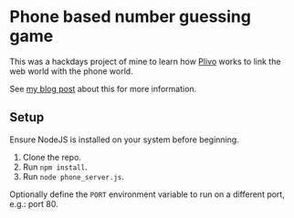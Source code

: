 # Phone based number guessing game
This was a hackdays project of mine to learn how [Plivo](https://plivo.com) works to link the web world with the phone world.

See [my blog post](https://jordancrawford.kiwi/web-and-phone/) about this for more information.

## Setup
Ensure NodeJS is installed on your system before beginning.

1. Clone the repo.
2. Run `npm install`.
3. Run `node phone_server.js`.

Optionally define the `PORT` environment variable to run on a different port, e.g.: port 80.